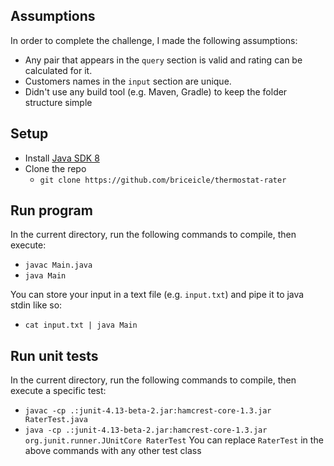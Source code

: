 
## Assumptions
In order to complete the challenge, I made the following assumptions:
- Any pair that appears in the `query` section is valid and rating can be calculated for it.
- Customers names in the `input` section are unique.
- Didn't use any build tool (e.g. Maven, Gradle) to keep the folder structure simple

## Setup
- Install [Java SDK 8](https://www.oracle.com/technetwork/java/javase/downloads/jdk8-downloads-2133151.html)
- Clone the repo
  - `git clone https://github.com/briceicle/thermostat-rater`

## Run program
In the current directory, run the following commands to compile, then execute:
  - `javac Main.java`
  - `java Main`
  
You can store your input in a text file (e.g. `input.txt`) and pipe it to java stdin like so:
  - `cat input.txt | java Main`

## Run unit tests
In the current directory, run the following commands to compile, then execute a specific test:
  - `javac -cp .:junit-4.13-beta-2.jar:hamcrest-core-1.3.jar RaterTest.java`
  - `java -cp .:junit-4.13-beta-2.jar:hamcrest-core-1.3.jar org.junit.runner.JUnitCore RaterTest`
 You can replace `RaterTest` in the above commands with any other test class
